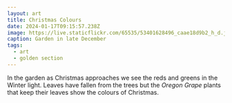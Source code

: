 ```yaml
---
layout: art
title: Christmas Colours
date: 2024-01-17T09:15:57.238Z
image: https://live.staticflickr.com/65535/53401628496_caae18d9b2_h_d.jpg
caption: Garden in late December
tags:
  - art
  - golden section
---
```

In the garden as Christmas approaches we see the reds and greens in the Winter light. Leaves have fallen from the trees but the *Oregon Grape* plants that keep their leaves show the colours of Christmas.